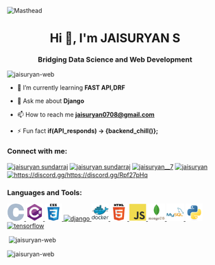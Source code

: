 ![Masthead](https://github.com/user-attachments/assets/029e4d63-8d85-434f-a2c9-79dd6e6df4d3)


<h1 align="center">Hi 👋, I'm JAISURYAN S</h1>
<h3 align="center">Bridging Data Science and Web Development</h3>

<p align="left"> <img src="https://komarev.com/ghpvc/?username=jaisuryan-web&label=Profile%20views&color=0e75b6&style=flat" alt="jaisuryan-web" /> </p>

- 🌱 I’m currently learning **FAST API,DRF**

- 💬 Ask me about **Django**

- 📫 How to reach me **jaisuryan0708@gmail.com**

- ⚡ Fun fact **if(API_responds) → {backend_chill()};**

<h3 align="left">Connect with me:</h3>
<p align="left">
<a href="https://linkedin.com/in/jaisuryan sundarraj" target="blank"><img align="center" src="https://raw.githubusercontent.com/rahuldkjain/github-profile-readme-generator/master/src/images/icons/Social/linked-in-alt.svg" alt="jaisuryan sundarraj" height="30" width="40" /></a>
<a href="https://kaggle.com/jaisuryan sundarraj" target="blank"><img align="center" src="https://raw.githubusercontent.com/rahuldkjain/github-profile-readme-generator/master/src/images/icons/Social/kaggle.svg" alt="jaisuryan sundarraj" height="30" width="40" /></a>
<a href="https://instagram.com/jaisuryan__7" target="blank"><img align="center" src="https://raw.githubusercontent.com/rahuldkjain/github-profile-readme-generator/master/src/images/icons/Social/instagram.svg" alt="jaisuryan__7" height="30" width="40" /></a>
<a href="https://medium.com/jaisuryan" target="blank"><img align="center" src="https://raw.githubusercontent.com/rahuldkjain/github-profile-readme-generator/master/src/images/icons/Social/medium.svg" alt="jaisuryan" height="30" width="40" /></a>
<a href="https://discord.gg/https://discord.gg/https://discord.gg/Rpf27pHq" target="blank"><img align="center" src="https://raw.githubusercontent.com/rahuldkjain/github-profile-readme-generator/master/src/images/icons/Social/discord.svg" alt="https://discord.gg/https://discord.gg/Rpf27pHq" height="30" width="40" /></a>
</p>



<h3 align="left">Languages and Tools:</h3>
<p align="left"> <a href="https://www.cprogramming.com/" target="_blank" rel="noreferrer"> <img src="https://raw.githubusercontent.com/devicons/devicon/master/icons/c/c-original.svg" alt="c" width="40" height="40"/> </a> <a href="https://www.w3schools.com/cs/" target="_blank" rel="noreferrer"> <img src="https://raw.githubusercontent.com/devicons/devicon/master/icons/csharp/csharp-original.svg" alt="csharp" width="40" height="40"/> </a> <a href="https://www.w3schools.com/css/" target="_blank" rel="noreferrer"> <img src="https://raw.githubusercontent.com/devicons/devicon/master/icons/css3/css3-original-wordmark.svg" alt="css3" width="40" height="40"/> </a> <a href="https://www.djangoproject.com/" target="_blank" rel="noreferrer"> <img src="https://cdn.worldvectorlogo.com/logos/django.svg" alt="django" width="40" height="40"/> </a> <a href="https://www.docker.com/" target="_blank" rel="noreferrer"> <img src="https://raw.githubusercontent.com/devicons/devicon/master/icons/docker/docker-original-wordmark.svg" alt="docker" width="40" height="40"/> </a> <a href="https://www.w3.org/html/" target="_blank" rel="noreferrer"> <img src="https://raw.githubusercontent.com/devicons/devicon/master/icons/html5/html5-original-wordmark.svg" alt="html5" width="40" height="40"/> </a> <a href="https://developer.mozilla.org/en-US/docs/Web/JavaScript" target="_blank" rel="noreferrer"> <img src="https://raw.githubusercontent.com/devicons/devicon/master/icons/javascript/javascript-original.svg" alt="javascript" width="40" height="40"/> </a> <a href="https://www.mongodb.com/" target="_blank" rel="noreferrer"> <img src="https://raw.githubusercontent.com/devicons/devicon/master/icons/mongodb/mongodb-original-wordmark.svg" alt="mongodb" width="40" height="40"/> </a> <a href="https://www.mysql.com/" target="_blank" rel="noreferrer"> <img src="https://raw.githubusercontent.com/devicons/devicon/master/icons/mysql/mysql-original-wordmark.svg" alt="mysql" width="40" height="40"/> </a> <a href="https://www.python.org" target="_blank" rel="noreferrer"> <img src="https://raw.githubusercontent.com/devicons/devicon/master/icons/python/python-original.svg" alt="python" width="40" height="40"/> </a> <a href="https://www.tensorflow.org" target="_blank" rel="noreferrer"> <img src="https://www.vectorlogo.zone/logos/tensorflow/tensorflow-icon.svg" alt="tensorflow" width="40" height="40"/> </a> </p>


<p>&nbsp;<img align="center" src="https://github-readme-stats.vercel.app/api?username=jaisuryan-web&show_icons=true&locale=en" alt="jaisuryan-web" /></p>

<p><img align="center" src="https://github-readme-streak-stats.herokuapp.com/?user=jaisuryan-web&" alt="jaisuryan-web" /></p>
